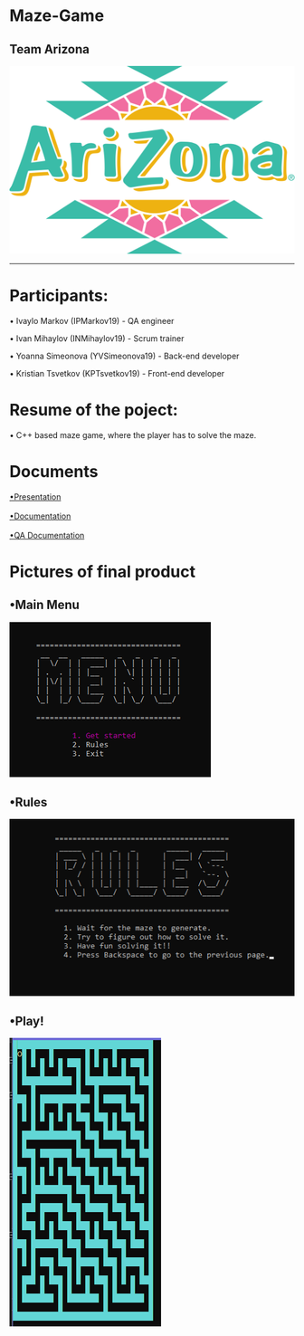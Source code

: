 # Maze-Game
## Team Arizona
<img src = "/Pictures for README/logo.png">
<hr>

# Participants:

• Ivaylo Markov (IPMarkov19) - QA engineer

• Ivan Mihaylov (INMihaylov19) - Scrum trainer

• Yoanna Simeonova (YVSimeonova19) - Back-end developer

• Kristian Tsvetkov (KPTsvetkov19) - Front-end developer

# Resume of the poject:

• C++ based maze game, where the player has to solve the maze.

# Documents

[•Presentation](Documents/Presentation.pptx) <br><br>
[•Documentation](Documents/Documentation.docx) <br><br>
[•QA Documentation](Documents/QADocumentation.xlsx)

# Pictures of final product

## •Main Menu
<img src = "/Pictures for README/Menu.png"> 

## •Rules
<img src = "/Pictures for README/Rules.png">

## •Play!
<img src = "/Pictures for README/Maze.png">







